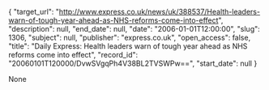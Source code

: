 {
  "target_url": "http://www.express.co.uk/news/uk/388537/Health-leaders-warn-of-tough-year-ahead-as-NHS-reforms-come-into-effect", 
  "description": null, 
  "end_date": null, 
  "date": "2006-01-01T12:00:00", 
  "slug": 1306, 
  "subject": null, 
  "publisher": "express.co.uk", 
  "open_access": false, 
  "title": "Daily Express: Health leaders warn of tough year ahead as NHS reforms come into effect", 
  "record_id": "20060101T120000/DvwSVgqPh4V38BL2TVSWPw==", 
  "start_date": null
}

None